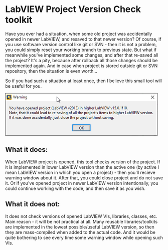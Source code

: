 # LabVIEW Project Version Check toolkit

Have you ever had a situation, when some old project was accidentally opened in newer LabVIEW, and resaved to that newer version?
Of course, if you use software version control like git or SVN - then it is not a problem, you could simply reset your working branch to previous state. But what if meanwhile you've implemented some changes, and after that re-saved all the project? It's a pity, because after rollback all those changes should be implemented again. And in case when project is stored outside git or SVN repository, then the situation is even worth...

So if you had such a situation at least once, then I believe this small tool will be useful for you.

![Warning message](https://github.com/kosist/lv-project-version-check/blob/develop/vipm/Warning%20message.png)

## What it does:

When LabVIEW project is opened, this tool checks version of the project. If it is implemented in lower LabVIEW version than the active one (by active I mean LabVIEW version in which you open a project) - then you'll recieve warning window about it. After that, you could close project and do not save it. Or if you've opened project in newer LabVIEW version intentionally, you could continue working with the code, and then save it as you wish.

## What it does not:

It does not check versions of opened LabVIEW VIs, libraries, classes, etc. Main reason - it will be not practical at all. Many reusable libraries/toolkits are implemented in the lowest possible/useful LabVIEW version, so then they are mass-compiled when added to the actual code. And it would be quite bothering to see every time some warning window while opening such VIs.


